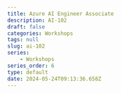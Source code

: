 ```yaml
---
title: Azure AI Engineer Associate
description: AI-102
draft: false
categories: Workshops
tags: null
slug: ai-102
series:
    - Workshops
series_order: 6
type: default
date: 2024-05-24T09:13:36.658Z
---
```

